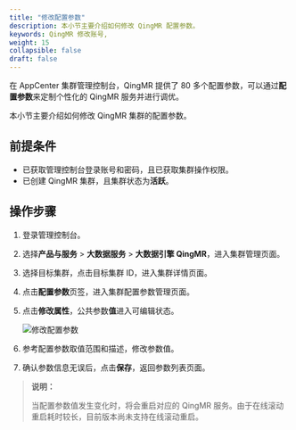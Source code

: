 ```yaml
---
title: "修改配置参数"
description: 本小节主要介绍如何修改 QingMR 配置参数。 
keywords: QingMR 修改账号,
weight: 15
collapsible: false
draft: false
---
```




在 AppCenter 集群管理控制台，QingMR 提供了 80 多个配置参数，可以通过**配置参数**来定制个性化的 QingMR 服务并进行调优。

本小节主要介绍如何修改 QingMR 集群的配置参数。

## 前提条件

- 已获取管理控制台登录账号和密码，且已获取集群操作权限。
- 已创建 QingMR 集群，且集群状态为**活跃**。

## 操作步骤

1. 登录管理控制台。
2. 选择**产品与服务** > **大数据服务** > **大数据引擎 QingMR**，进入集群管理页面。
3. 选择目标集群，点击目标集群 ID，进入集群详情页面。
4. 点击**配置参数**页签，进入集群配置参数管理页面。
5. 点击**修改属性**，公共参数**值**进入可编辑状态。
   
   ![修改配置参数](../../../_images/modify_para.png)

6. 参考配置参数取值范围和描述，修改参数值。
7. 确认参数信息无误后，点击**保存**，返回参数列表页面。
 
> **说明：**
> 
> 当配置参数值发生变化时，将会重启对应的 QingMR 服务。由于在线滚动重启耗时较长，目前版本尚未支持在线滚动重启。
